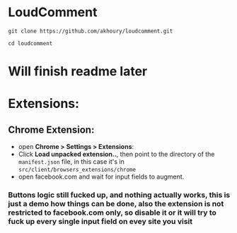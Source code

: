LoudComment
====

```
git clone https://github.com/akhoury/loudcomment.git

cd loudcomment

```


# Will finish readme later

# Extensions:
## Chrome Extension:
* open **Chrome > Settings > Extensions**:
* Click **Load unpacked extension..**, then point to the directory of the ```manifest.json``` file, in this case it's in ```src/client/browsers_extensions/chrome```
* open facebook.com and wait for input fields to augment.

### Buttons logic still fucked up, and nothing actually works, this is just a demo how things can be done, also the extension is not restricted to facebook.com only, so disable it or it will try to fuck up every single input field on evey site you visit